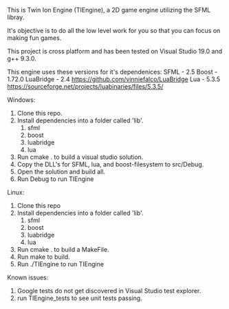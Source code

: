 This is Twin Ion Engine (TIEngine), a 2D game engine utilizing the SFML libray.

It's objective is to do all the low level work for you so that you can focus on making fun games.

This project is cross platform and has been tested on Visual Studio 19.0 and g++
9.3.0.

This engine uses these versions for it's dependenices:
	SFML - 2.5
	Boost - 1.72.0
	LuaBridge - 2.4
		https://github.com/vinniefalco/LuaBridge
	Lua - 5.3.5
		https://sourceforge.net/projects/luabinaries/files/5.3.5/

Windows:
1. Clone this repo.
2. Install dependencies into a folder called 'lib'.
	1. sfml
	2. boost
	3. luabridge
	4. lua
3. Run cmake . to build a visual studio solution.
4. Copy the DLL's for SFML, lua, and boost-filesystem to src/Debug.
5. Open the solution and build all.
4. Run Debug to run TIEngine


Linux:
1. Clone this repo
2. Install dependencies into a folder called 'lib'.
	1. sfml
	2. boost
	3. luabridge
	4. lua
2. Run cmake . to build a MakeFile.
3. Run make to build.
4. Run ./TIEngine to run TIEngine

Known issues:
1. Google tests do not get discovered in Visual Studio test explorer.
5. run TIEngine_tests to see unit tests passing.
